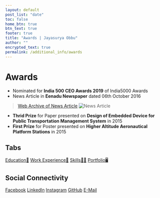 ```yaml
---
layout: default
post_list: "date"
toc: false
home_btn: true
btn_text: true
footer: true
title: "Awards | Jayasurya Obbu"
author: ""
encrypted_text: true
permalink: /additional_info/awards
---
```


# **Awards**

* Nominated for **India 500 CEO Awards 2019** of India5000 Awards
* News Article in **Eenadu Newspaper** dated 06th October 2016
> [Web Archive of News Article](https://web.archive.org/web/20161006082207/http:/www.eenadu.net/district/inner.aspx?dsname=Nellore&info=nlr-sty5)
> ![News Article]({{site.url}}{{site.baseurl}}{{site.assets_path}}/img/eenadu_news_article.jpeg)
* **Thrid Prize** for Paper presented on **Design of Embedded Device for Public Transportation Management System** in 2015
* **First Prize** for Poster presented on **Higher Altitude Aeronautical Platform Stations** in 2015 

## Tabs

[Education📖](education.md) [Work Experience💼](work-experience.md) [Skills🤹🏼](skills.md) [Portfolio🖥️](portfolio.md)

## Social Connectivity

[Facebook](https://www.facebook.com/jayasurya.obbu/) [LinkedIn](https://www.linkedin.com/in/jayasurya-obbu/) [Instagram](https://www.instagram.com/mr__circuit/) [GitHub](https://github.com/mr-circuit) [E-Mail]( mailto:hello@jayasurya.me) 